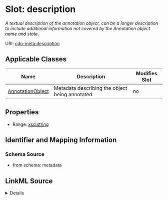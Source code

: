 

# Slot: description


_A textual description of the annotation object, can be a longer description to include additional information not covered by the Annotation object name and state._



URI: [cdp-meta:description](metadatadescription)



<!-- no inheritance hierarchy -->





## Applicable Classes

| Name | Description | Modifies Slot |
| --- | --- | --- |
| [AnnotationObject](AnnotationObject.md) | Metadata describing the object being annotated |  no  |







## Properties

* Range: [xsd:string](http://www.w3.org/2001/XMLSchema#string)





## Identifier and Mapping Information







### Schema Source


* from schema: metadata




## LinkML Source

<details>
```yaml
name: description
description: A textual description of the annotation object, can be a longer description
  to include additional information not covered by the Annotation object name and
  state.
from_schema: metadata
exact_mappings:
- cdp-common:annotation_object_description
rank: 1000
alias: description
owner: AnnotationObject
domain_of:
- AnnotationObject
range: string
inlined: true
inlined_as_list: true

```
</details>